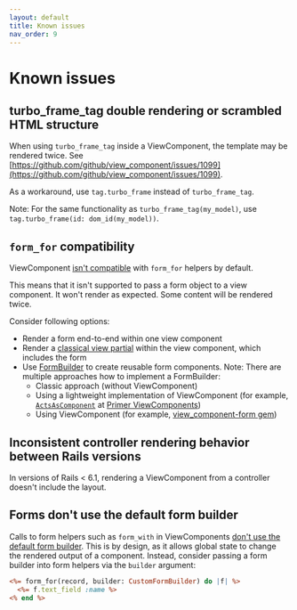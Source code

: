 ```yaml
---
layout: default
title: Known issues
nav_order: 9
---
```


# Known issues

## turbo_frame_tag double rendering or scrambled HTML structure

When using `turbo_frame_tag` inside a ViewComponent, the template may be rendered twice. See [https://github.com/github/view_component/issues/1099](https://github.com/github/view_component/issues/1099).

As a workaround, use `tag.turbo_frame` instead of `turbo_frame_tag`.

Note: For the same functionality as `turbo_frame_tag(my_model)`, use `tag.turbo_frame(id: dom_id(my_model))`.

## `form_for` compatibility

ViewComponent [isn't compatible](https://github.com/viewcomponent/view_component/issues/241) with `form_for` helpers by default.

This means that it isn't supported to pass a form object to a view component.
It won't render as expected. Some content will be rendered twice.

Consider following options:

- Render a form end-to-end within one view component
- Render a [classical view partial](https://guides.rubyonrails.org/layouts_and_rendering.html#using-partials) within the view component, which includes the form
- Use [FormBuilder](https://guides.rubyonrails.org/form_helpers.html#customizing-form-builders) to create reusable form components.
  Note: There are multiple approaches how to implement a FormBuilder:
  - Classic approach (without ViewComponent)
  - Using a lightweight implementation of ViewComponent (for example, [`ActsAsComponent`](https://github.com/primer/view_components/blob/main/lib/primer/forms/acts_as_component.rb) at [Primer ViewComponents](https://github.com/primer/view_components))
  - Using ViewComponent (for example, [view_component-form gem](https://github.com/pantographe/view_component-form))

## Inconsistent controller rendering behavior between Rails versions

In versions of Rails < 6.1, rendering a ViewComponent from a controller doesn't include the layout.

## Forms don't use the default form builder

Calls to form helpers such as `form_with` in ViewComponents [don't use the default form builder](https://github.com/viewcomponent/view_component/pull/1090#issue-753331927). This is by design, as it allows global state to change the rendered output of a component. Instead, consider passing a form builder into form helpers via the `builder` argument:

```html.erb
<%= form_for(record, builder: CustomFormBuilder) do |f| %>
  <%= f.text_field :name %>
<% end %>
```

